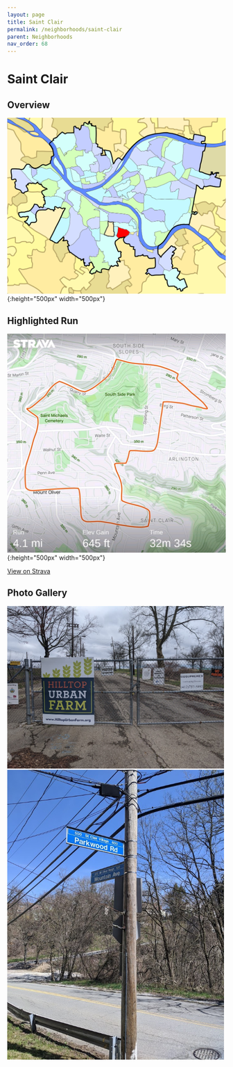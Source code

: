 ```yaml
---
layout: page
title: Saint Clair
permalink: /neighborhoods/saint-clair
parent: Neighborhoods
nav_order: 68
---
```


# Saint Clair

## Overview

![map](../images/saint-clair/map.png){:height="500px" width="500px"}

## Highlighted Run

![strava](../images/saint-clair/strava.jpg){:height="500px" width="500px"}

[View on Strava](https://www.strava.com/activities/3217100247)

## Photo Gallery

<img src="../images/saint-clair/saint-clair-1.jpg" alt="Saint Clair" title="hilltop urban farm" width="500" />
<img src="../images/saint-clair/saint-clair-2.jpg" alt="Saint Clair" title="parkwood" width="500" />